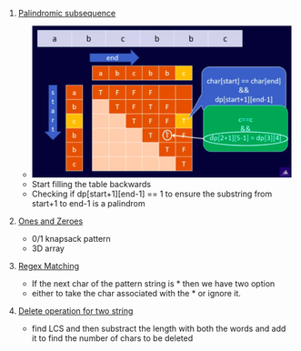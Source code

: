 1. [Palindromic subsequence](https://leetcode.com/problems/palindromic-substrings/submissions/)

   - ![img](../ss/palindromic.png)
   - Start filling the table backwards
   - Checking if dp[start+1][end-1] == 1 to ensure the substring from start+1 to end-1 is a palindrom

2. [Ones and Zeroes](https://leetcode.com/problems/ones-and-zeroes/submissions/)

   - 0/1 knapsack pattern
   - 3D array

3. [Regex Matching](https://leetcode.com/problems/regular-expression-matching/submissions/)

   - If the next char of the pattern string is \* then we have two option
   - either to take the char associated with the \* or ignore it.

4. [Delete operation for two string](https://leetcode.com/problems/delete-operation-for-two-strings/)

   - find LCS and then substract the length with both the words and add it to find the number of chars to be deleted

